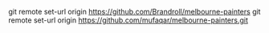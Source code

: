 git remote set-url origin https://github.com/Brandroll/melbourne-painters
git remote set-url origin https://github.com/mufaqar/melbourne-painters.git


